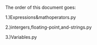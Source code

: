  The order of this document goes:
 
 1.)Expressions&mathoperators.py

 2.)intergers,floating-point,and-strings.py

 3.)Variables.py
 